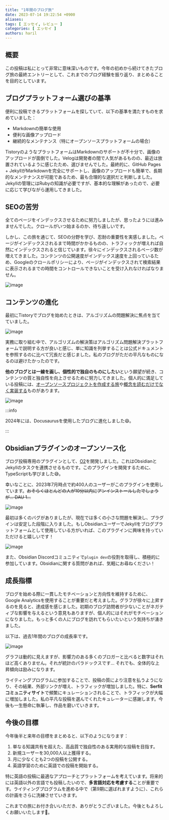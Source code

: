 ```yaml
---
title: "1年間のブログ旅"
date: 2023-07-14 19:22:54 +0900
aliases:
tags: [ エッセイ, レビュー ]
categories: [ エッセイ ]
authors: haril
---
```


## 概要

この投稿は私にとって非常に意味深いものです。今年の初めから続けてきたブログ旅の最終エントリーとして、これまでのブログ経験を振り返り、まとめることを目的としています。

## ブログプラットフォーム選びの基準

便利に投稿できるプラットフォームを探していて、以下の基準を満たすものを求めていました：

- Markdownの簡単な使用
- 便利な画像アップロード
- 継続的なメンテナンス（特にオープンソースプラットフォームの場合）

TistoryのようなプラットフォームはMarkdownのサポートが不十分で、画像のアップロードが面倒でした。Velogは開発者の間で人気があるものの、最近は放置されているように感じたため、選びませんでした。最終的に、GitHub Pages + JekyllがMarkdownを完全にサポートし、画像のアップロードも簡単で、長期的なメンテナンスが可能であるため、最も合理的な選択だと判断しました。Jekyllの管理にはRubyの知識が必要ですが、基本的な理解があったので、必要に応じて学びながら運用してきました。

## SEOの苦労

全てのページをインデックスさせるために努力しましたが、思ったようには進みませんでした。クロールがいつ始まるのか、待ち遠しいです。

しかし、この旅を通じて、SEOの分野を学び、忍耐の重要性を実感しました。ページがインデックスされるまで時間がかかるものの、トラフィックが増えれば自然にインデックスされると信じています。徐々にインデックスされるページ数が増えてきました。コンテンツの公開速度がインデックス速度を上回っているため、Googleのクロールポリシーにより、ページがインデックスされて検索結果に表示されるまでの時間をコントロールできないことを受け入れなければなりません。

![image](./Pasted-image-20230623112820.webp)

## コンテンツの進化

最初にTistoryでブログを始めたときは、アルゴリズムの問題解決に焦点を当てていました。

![image](./Pasted-image-20230714183142.webp)

実務に取り組む中で、アルゴリズムの解決策はアルゴリズム問題解決プラットフォームで説明する方が良いと感じ、単に知識を列挙することは公式ドキュメントを参照するのに比べて冗長だと感じました。私のブログがただの平凡なものになるのは避けたかったのです。

**他のブログとは一線を画し、個性的で独自のものにしたい**という願望が続き、コンテンツの質と独自性を向上させるために努力してきました。個人的に満足している投稿には、[オープンソースプロジェクトを作成する旅](https://haril.dev/en/blog/2023/02/22/develop-obsidian-plugin)や[概念を読むだけでなく実装する](https://haril.dev/en/blog/2023/06/04/Consistent-Hashing)ものがあります。

![image](./Pasted-image-20230714184733.webp)

:::info

2024年には、Docusaurusを使用したブログに進化しました😄。

:::

## Obsidianプラグインのオープンソース化

ブログ投稿専用のプラグインとして、[O2](https://github.com/songkg7/o2)を開発しました。これはObsidianとJekyllのタスクを連携させるものです。このプラグインを開発するために、TypeScriptも学びました😅。

幸いなことに、2023年7月時点で約400人のユーザーがこのプラグインを使用しています。~~おそらくほとんどの人が10分以内にアンインストールしたでしょうが... DAU 1...~~

![image](./Pasted-image-20230714182237.webp)

最初は多くのバグがありましたが、現在では多くの小さな問題を解決し、プラグインは安定した段階に入りました。もしObsidianユーザーでJekyllをブログプラットフォームとして使用している方がいれば、このプラグインに興味を持っていただけると嬉しいです！

![image](./Pasted-image-20230714192108.webp)

また、Obsidian Discordコミュニティで`plugin dev`の役割を取得し、積極的に参加しています。Obsidianに関する質問があれば、気軽にお尋ねください！

## 成長指標

ブログを始める際に一貫したモチベーションと方向性を維持するために、Google Analyticsを使用することが重要だと考えました。グラフが徐々に上昇するのを見ると、達成感を感じました。初期のブログ訪問者が少ないことがネガティブな影響を与えるという意見もありますが、個人的にはそれがモチベーションになりました。もっと多くの人にブログを訪れてもらいたいという気持ちが湧きました。

以下は、過去1年間のブログの成長率です。

![image](./Pasted-image-20230623111947.webp)

グラフは動的に見えますが、影響力のある多くのブロガーと比べると数字はそれほど高くありません。それが統計のパラドックスです... それでも、全体的な上昇傾向は励みになります。

ライティングプログラムに参加することで、投稿の質により注意を払うようになり、その結果、外部リンクが増え、トラフィックが増加しました。特に、**Serfitコミュニティサイト**で頻繁にキュレーションされることで、トラフィックが大幅に増加しました。私の平凡な投稿を選んでくれたキュレーターに感謝します。今後も一生懸命に執筆し、作品を磨いていきます。

## 今後の目標

今年後半と来年の目標をまとめると、以下のようになります：

1. 単なる知識共有を超えた、高品質で独自性のある実用的な投稿を目指す。
2. 新規ユーザーを30,000人以上獲得する。
3. 月に少なくとも2つの投稿を公開する。
4. 英語学習のために英語での投稿を開始する。

特に英語の投稿に最適なアプローチとプラットフォームを考えています。将来的には英語以外の言語でも投稿したいので、**多言語対応を考慮する**ことが重要です。ライティングプログラムを進める中で（第9期に選ばれますように）、これらの計画をさらに洗練させていきます。

これまでの旅にお付き合いいただき、ありがとうございました。今後ともよろしくお願いいたします🙏。